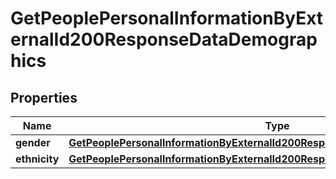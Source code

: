 

# GetPeoplePersonalInformationByExternalId200ResponseDataDemographics


## Properties

| Name | Type | Description | Notes |
|------------ | ------------- | ------------- | -------------|
|**gender** | [**GetPeoplePersonalInformationByExternalId200ResponseDataDemographicsGender**](GetPeoplePersonalInformationByExternalId200ResponseDataDemographicsGender.md) |  |  |
|**ethnicity** | [**GetPeoplePersonalInformationByExternalId200ResponseDataDemographicsEthnicity**](GetPeoplePersonalInformationByExternalId200ResponseDataDemographicsEthnicity.md) |  |  |



